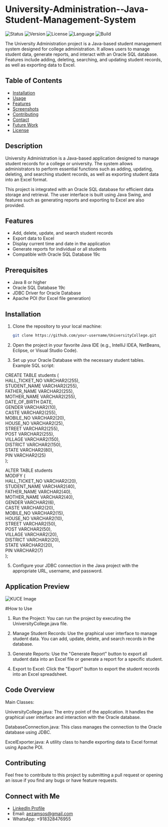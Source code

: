 # University-Administration--Java-Student-Management-System 
![Status](https://img.shields.io/badge/status-completed-brightgreen) 
![Version](https://img.shields.io/badge/version-1.0.0-blue) 
![License](https://img.shields.io/badge/license-MIT-green)
![Language](https://img.shields.io/badge/language-Java-orange) 
![Build](https://img.shields.io/badge/build-passing-brightgreen)

The University Administration project is a Java-based student management system designed for college administration. It allows users to manage student data, generate reports, and interact with an Oracle SQL database. Features include adding, deleting, searching, and updating student records, as well as exporting data to Excel.


## Table of Contents
- [Installation](#installation)
- [Usage](#usage)
- [Features](#features)
- [Screenshots](#screenshots)
- [Contributing](#contributing)
- [Contact](#connectwithme)
- [Future Work](#future-work)
- [License](#license)

## Description

University Administration is a Java-based application designed to manage student records for a college or university. The system allows administrators to perform essential functions such as adding, updating, deleting, and searching student records, as well as exporting student data into an Excel format.

This project is integrated with an Oracle SQL database for efficient data storage and retrieval. The user interface is built using Java Swing, and features such as generating reports and exporting to Excel are also provided.

## Features

- Add, delete, update, and search student records
- Export data to Excel
- Display current time and date in the application
- Generate reports for individual or all students
- Compatible with Oracle SQL Database 19c

## Prerequisites

- Java 8 or higher
- Oracle SQL Database 19c
- JDBC Driver for Oracle Database
- Apache POI (for Excel file generation)

## Installation

1. Clone the repository to your local machine:
   ```bash
   git clone https://github.com/your-username/UniversityCollege.git
2. Open the project in your favorite Java IDE (e.g., IntelliJ IDEA, NetBeans, Eclipse, or Visual Studio Code).

4. Set up your Oracle Database with the necessary student tables. Example SQL script: <br> 
   
CREATE TABLE students (  <br> 
    HALL_TICKET_NO VARCHAR2(255), <br> 
    STUDENT_NAME VARCHAR2(255), <br> 
    FATHER_NAME VARCHAR2(255), <br> 
    MOTHER_NAME VARCHAR2(255), <br> 
    DATE_OF_BIRTH DATE, <br> 
    GENDER VARCHAR2(10), <br> 
    CASTE VARCHAR2(255), <br> 
    MOBILE_NO VARCHAR2(20), <br> 
    HOUSE_NO VARCHAR2(25), <br> 
    STREET VARCHAR2(255), <br> 
    POST VARCHAR2(255), <br> 
    VILLAGE VARCHAR2(150), <br> 
    DISTRICT VARCHAR2(150), <br> 
    STATE VARCHAR2(80), <br> 
    PIN VARCHAR2(25) <br> 
); <br> 

ALTER TABLE students <br> 
MODIFY ( <br> 
    HALL_TICKET_NO VARCHAR2(20), <br> 
    STUDENT_NAME VARCHAR2(40), <br> 
    FATHER_NAME VARCHAR2(40), <br> 
    MOTHER_NAME VARCHAR2(40), <br> 
    GENDER VARCHAR2(6), <br> 
    CASTE VARCHAR2(20), <br> 
    MOBILE_NO VARCHAR2(15), <br> 
    HOUSE_NO VARCHAR2(10), <br> 
    STREET VARCHAR2(50), <br> 
    POST VARCHAR2(50), <br> 
    VILLAGE VARCHAR2(20), <br> 
    DISTRICT VARCHAR2(20), <br> 
    STATE VARCHAR2(20), <br> 
    PIN VARCHAR2(7) <br> 
); <br> 

5. Configure your JDBC connection in the Java project with the appropriate URL, username, and password.


## Application Preview
![KUCE Image](kuce.jpg)


#How to Use
1. Run the Project: You can run the project by executing the UniversityCollege.java file.

2. Manage Student Records: Use the graphical user interface to manage student data. You can add, update, delete, and search records in the database.

3. Generate Reports: Use the "Generate Report" button to export all student data into an Excel file or generate a report for a specific student.

4. Export to Excel: Click the "Export" button to export the student records into an Excel spreadsheet.

## Code Overview
Main Classes:

UniversityCollege.java: The entry point of the application. It handles the graphical user interface and interaction with the Oracle database.


DatabaseConnection.java: This class manages the connection to the Oracle database using JDBC.

ExcelExporter.java: A utility class to handle exporting data to Excel format using Apache POI.

## Contributing
Feel free to contribute to this project by submitting a pull request or opening an issue if you find any bugs or have feature requests.

## Connect with Me

- [LinkedIn Profile](https://www.linkedin.com/in/aazam-shareef-234170171/)
- Email: aezamsos@gmail.com
- WhatsApp: +918328476955
